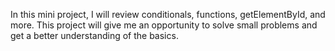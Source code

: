 In this mini project, I will review conditionals, functions, getElementById, and more. This project will give me an opportunity to solve small problems and get a better understanding of the basics.

